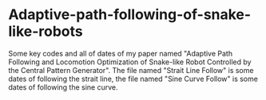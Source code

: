 # Adaptive-path-following-of-snake-like-robots
Some key codes and all of dates of my paper named "Adaptive Path Following and Locomotion Optimization of Snake-like Robot Controlled by the Central Pattern Generator".
The file named "Strait Line Follow" is some dates of following the strait line, the file named "Sine Curve Follow" is some dates of following the sine curve. 
